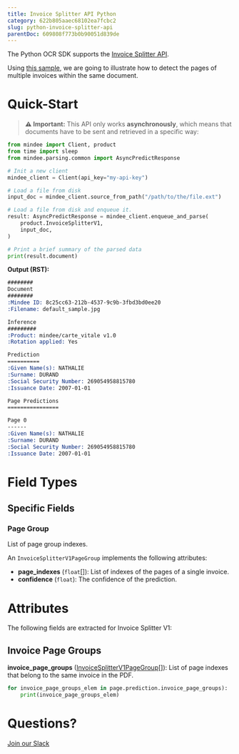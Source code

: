 ```yaml
---
title: Invoice Splitter API Python
category: 622b805aaec68102ea7fcbc2
slug: python-invoice-splitter-api
parentDoc: 609808f773b0b90051d839de
---
```

The Python OCR SDK supports the [Invoice Splitter API](https://platform.mindee.com/mindee/invoice_splitter).

Using [this sample](https://github.com/mindee/client-lib-test-data/blob/main/products/invoice_splitter/default_sample.pdf), we are going to illustrate how to detect the pages of multiple invoices within the same document.

# Quick-Start

> **⚠️ Important:** This API only works **asynchronously**, which means that documents have to be sent and retrieved in a specific way:

```py
from mindee import Client, product
from time import sleep
from mindee.parsing.common import AsyncPredictResponse

# Init a new client
mindee_client = Client(api_key="my-api-key")

# Load a file from disk
input_doc = mindee_client.source_from_path("/path/to/the/file.ext")

# Load a file from disk and enqueue it.
result: AsyncPredictResponse = mindee_client.enqueue_and_parse(
    product.InvoiceSplitterV1,
    input_doc,
)

# Print a brief summary of the parsed data
print(result.document)
```

**Output (RST):**

```rst
########
Document
########
:Mindee ID: 8c25cc63-212b-4537-9c9b-3fbd3bd0ee20
:Filename: default_sample.jpg

Inference
#########
:Product: mindee/carte_vitale v1.0
:Rotation applied: Yes

Prediction
==========
:Given Name(s): NATHALIE
:Surname: DURAND
:Social Security Number: 269054958815780
:Issuance Date: 2007-01-01

Page Predictions
================

Page 0
------
:Given Name(s): NATHALIE
:Surname: DURAND
:Social Security Number: 269054958815780
:Issuance Date: 2007-01-01
```

# Field Types

## Specific Fields

### Page Group

List of page group indexes.

An `InvoiceSplitterV1PageGroup` implements the following attributes:

- **page_indexes** (`float`\[]): List of indexes of the pages of a single invoice.
- **confidence** (`float`): The confidence of the prediction.

# Attributes

The following fields are extracted for Invoice Splitter V1:

## Invoice Page Groups

**invoice_page_groups** ([InvoiceSplitterV1PageGroup](#invoice-splitter-v1-page-group)\[]): List of page indexes that belong to the same invoice in the PDF.

```py
for invoice_page_groups_elem in page.prediction.invoice_page_groups):
    print(invoice_page_groups_elem)
```

# Questions?

[Join our Slack](https://join.slack.com/t/mindee-community/shared_invite/zt-2d0ds7dtz-DPAF81ZqTy20chsYpQBW5g)
